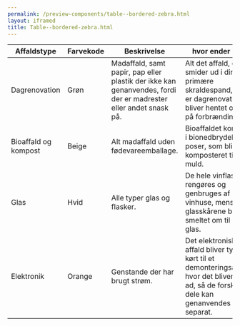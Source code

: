 ```yaml
--- 
permalink: /preview-components/table--bordered-zebra.html
layout: iframed 
title: Table--bordered-zebra.html
---
```

<div class="container">
    <div class="table--responsive-scroll">
        <table class="table table--zebra">
            <thead>
                <tr>
                    <th>Affaldstype</th>
                    <th>Farvekode</th>
                    <th>Beskrivelse</th>
                    <th>hvor ender det?</th>
                </tr>
            </thead>
            <tbody>
                <tr>
                    <td>Dagrenovation</td>
                    <td>Grøn</td>
                    <td>Madaffald, samt papir, pap eller plastik der ikke kan genanvendes,
                        fordi der er madrester eller andet snask på.</td>
                    <td>Alt det affald, du smider ud i din primære skraldespand,
                        som er dagrenovationen, bliver hentet og kørt på forbrændingen.
                        </td>
                </tr>
                <tr>
                    <td>Bioaffald og kompost</td>
                    <td>Beige</td>
                    <td>Alt madaffald uden fødevareemballage.</td>
                    <td>Bioaffaldet kommes i bionedbrydelige poser, som bliver komposteret
                        til muld.</td>
                </tr>
                <tr>
                    <td>Glas</td>
                    <td>Hvid</td>
                    <td>Alle typer glas og flasker.</td>
                    <td>De hele vinflasker rengøres og genbruges af vinhuse, mens
                        glasskårene bliver smeltet om til nyt glas.</td>
                </tr>
                <tr>
                    <td>Elektronik</td>
                    <td>Orange</td>
                    <td>Genstande der har brugt strøm.</td>
                    <td>Det elektroniske affald bliver typisk kørt til et demonteringsanlæg,
                        hvor det bliver skilt ad, så de forskellige dele kan
                        genanvendes separat.</td>
                </tr>
            </tbody>
        </table>
    </div>
</div>